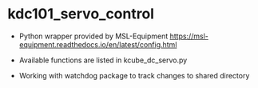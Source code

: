 # kdc101_servo_control

* Python wrapper provided by MSL-Equipment https://msl-equipment.readthedocs.io/en/latest/config.html
* Available functions are listed in kcube_dc_servo.py

* Working with watchdog package to track changes to shared directory